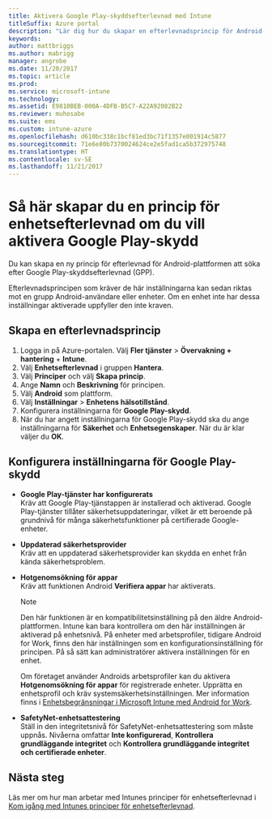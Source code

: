 ```yaml
---
title: Aktivera Google Play-skyddsefterlevnad med Intune
titleSuffix: Azure portal
description: "Lär dig hur du skapar en efterlevnadsprincip för Android-enheter för att aktivera Google Play-skydd."
keywords: 
author: mattbriggs
ms.author: mabrigg
manager: angrobe
ms.date: 11/20/2017
ms.topic: article
ms.prod: 
ms.service: microsoft-intune
ms.technology: 
ms.assetid: E9810BEB-000A-4DFB-B5C7-A22A92082B22
ms.reviewer: muhosabe
ms.suite: ems
ms.custom: intune-azure
ms.openlocfilehash: d610bc338c1bcf81ed3bc71f1357e001914c5877
ms.sourcegitcommit: 71e6e80b7370024624ce2e5fad1ca5b372975748
ms.translationtype: HT
ms.contentlocale: sv-SE
ms.lasthandoff: 11/21/2017
---
```

# <a name="how-to-create-a-device-compliance-policy-to-enable-google-play-protect"></a>Så här skapar du en princip för enhetsefterlevnad om du vill aktivera Google Play-skydd

Du kan skapa en ny princip för efterlevnad för Android-plattformen att söka efter Google Play-skyddsefterlevnad (GPP).

Efterlevnadsprincipen som kräver de här inställningarna kan sedan riktas mot en grupp Android-användare eller enheter. Om en enhet inte har dessa inställningar aktiverade uppfyller den inte kraven.

## <a name="create-a-compliance-policy"></a>Skapa en efterlevnadsprincip

1. Logga in på Azure-portalen. Välj **Fler tjänster** > **Övervakning + hantering** + **Intune**.
2. Välj **Enhetsefterlevnad** i gruppen **Hantera**. 
3. Välj **Principer** och välj **Skapa princip**.
4. Ange **Namn** och **Beskrivning** för principen.
5. Välj **Android** som plattform.
6. Välj **Inställningar** > **Enhetens hälsotillstånd**.
7. Konfigurera inställningarna för **Google Play-skydd**.
8. När du har angett inställningarna för Google Play-skydd ska du ange inställningarna för **Säkerhet** och **Enhetsegenskaper**. När du är klar väljer du **OK**.

## <a name="configure-the-google-play-protect-settings"></a>Konfigurera inställningarna för Google Play-skydd

 - **Google Play-tjänster har konfigurerats**  
   Kräv att Google Play-tjänstappen är installerad och aktiverad. Google Play-tjänster tillåter säkerhetsuppdateringar, vilket är ett beroende på grundnivå för många säkerhetsfunktioner på certifierade Google-enheter.
 - **Uppdaterad säkerhetsprovider**  
   Kräv att en uppdaterad säkerhetsprovider kan skydda en enhet från kända säkerhetsproblem.
 - **Hotgenomsökning för appar**  
   Kräv att funktionen Android **Verifiera appar** har aktiverats.
    > [!Note]  
    > Den här funktionen är en kompatibilitetsinställning på den äldre Android-plattformen. Intune kan bara kontrollera om den här inställningen är aktiverad på enhetsnivå. På enheter med arbetsprofiler, tidigare Android for Work, finns den här inställningen som en konfigurationsinställning för principen. På så sätt kan administratörer aktivera inställningen för en enhet.

    Om företaget använder Androids arbetsprofiler kan du aktivera **Hotgenomsökning för appar** för registrerade enheter. Upprätta en enhetsprofil och kräv systemsäkerhetsinställningen. Mer information finns i [Enhetsbegränsningar i Microsoft Intune med Android for Work](device-restrictions-android-for-work.md).

 - **SafetyNet-enhetsattestering**  
   Ställ in den integritetsnivå för SafetyNet-enhetsattestering som måste uppnås. Nivåerna omfattar **Inte konfigurerad**, **Kontrollera grundläggande integritet** och **Kontrollera grundläggande integritet och certifierade enheter**.




## <a name="next-steps"></a>Nästa steg

Läs mer om hur man arbetar med Intunes principer för enhetsefterlevnad i [Kom igång med Intunes principer för enhetsefterlevnad](device-compliance-get-started.md).